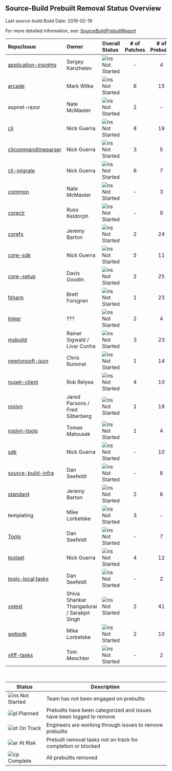 ## Source-Build Prebuilt Removal Status Overview

Last source-build Build Date: 2019-02-19

For more detailed information, see: [SourceBuildPrebuiltReport](https://msit.powerbi.com/groups/dc6359c5-e96a-44ce-9d86-0af7fab1c15e/dashboards/73f852d5-4ca7-45d7-8e5c-977c2da3b11c/reports/64e989dd-8072-4d84-8268-140bde0cbc7d/ReportSection4ba78a029c61708d6808)

| Repo/Issue | Owner | Overall Status | # of Patches | # of Prebuilts | Comments |
| :--- | :--- | :--- |  :---: | :---: | --- |
| [application-insights][900] | Sergey Kanzhelev | ![ns] Not Started | - | 4 |
| [arcade][970] | Mark Wilke | ![ns] Not Started | 6 | 15 |
| aspnet-razor | Nate McMaster | ![ns] Not Started | 2 | - |
| [cli][880] | Nick Guerra | ![ns] Not Started | 8 | 19 |
| [clicommandlineparser][976] | Nick Guerra | ![ns] Not Started | 3 | 5 |
| [cli-migrate][881] | Nick Guerra | ![ns] Not Started | 6 | 7 |
| [common][882] | Nate McMaster | ![ns] Not Started | - | 3 |
| [coreclr][883] | Russ Keldorph | ![ns] Not Started | - | 9 |
| [corefx][884] | Jeremy Barton | ![ns] Not Started | 2 | 24 |
| [core-sdk][972] | Nick Guerra | ![ns] Not Started | 5 | 11 |
| [core-setup][885] | Davis Goodin | ![ns] Not Started | 2 | 25 |
| [fsharp][886] | Brett Forsgren | ![ns] Not Started | 1 | 23 |
| [linker][887] | ??? | ![ns] Not Started | 2 | 4 |
| [msbuild][888] | Rainer Sigwald / Livar Cunha | ![ns] Not Started | 3 | 23 |
| [newtonsoft-json][889] | Chris Rummel | ![ns] Not Started | 1 | 14 |
| [nuget-client][890] | Rob Relyea | ![ns] Not Started | 4 | 10 |
| [roslyn][891] | Jared Parsons / Fred Silberberg | ![ns] Not Started | 1 | 18 |
| [roslyn-tools][892] | Tomas Matousek | ![ns] Not Started | 1 | 4 |
| [sdk][893] | Nick Guerra | ![ns] Not Started | - | 10 |
| [source-build-infra][975] | Dan Seefeldt | ![ns] Not Started | - | 8 |
| [standard][894] | Jeremy Barton | ![ns] Not Started | 2 | 6 |
| templating | Mike Lorbetske | ![ns] Not Started | 3 | - |
| [Tools][974] | Dan Seefeldt | ![ns] Not Started | - | 7 |
| [toolset][973] | Nick Guerra | ![ns] Not Started | 4 | 12 |
| [tools-local tasks][971] | Dan Seefeldt | ![ns] Not Started | - | 2 |
| [vstest][896] | Shiva Shankar Thangadurai / Sarabjot Singh | ![ns] Not Started | 2 | 41 |
| [websdk][897] | Mike Lorbetske | ![ns] Not Started | 2 | 10 |
| [xliff-tasks][899] | Tom Meschter | ![ns] Not Started | - | 2 |

<br/>

| Status   | Description |
| -------- | ----------- |
| ![ns] Not Started | Team has not been engaged on prebuilts |
| ![pl] Planned | Prebuilts have been categorized and issues have been logged to remove |
| ![ot] On Track | Engineers are working through issues to remove prebuilts |
| ![ar] At Risk  | Prebuilt removal tasks not on track for completion or blocked |
| ![cp] Complete | All prebuilts removed |

[ns]: https://img.icons8.com/office/16/000000/medium-risk.png
[pl]: https://img.icons8.com/office/16/000000/gantt-chart.png
[ot]: https://img.icons8.com/office/16/000000/gps-device.png
[ar]: https://img.icons8.com/office/16/000000/high-risk.png
[cp]: https://img.icons8.com/office/16/000000/checked.png

[startOfIssuesList]: https://dummy
[900]: https://github.com/dotnet/source-build/issues/900
[970]: https://github.com/dotnet/source-build/issues/970
[880]: https://github.com/dotnet/source-build/issues/880
[881]: https://github.com/dotnet/source-build/issues/881
[976]: https://github.com/dotnet/source-build/issues/976
[882]: https://github.com/dotnet/source-build/issues/882
[883]: https://github.com/dotnet/source-build/issues/883
[884]: https://github.com/dotnet/source-build/issues/884
[972]: https://github.com/dotnet/source-build/issues/972
[885]: https://github.com/dotnet/source-build/issues/885
[886]: https://github.com/dotnet/source-build/issues/886
[887]: https://github.com/dotnet/source-build/issues/887
[888]: https://github.com/dotnet/source-build/issues/888
[889]: https://github.com/dotnet/source-build/issues/889
[890]: https://github.com/dotnet/source-build/issues/890
[891]: https://github.com/dotnet/source-build/issues/891
[892]: https://github.com/dotnet/source-build/issues/892
[893]: https://github.com/dotnet/source-build/issues/893
[894]: https://github.com/dotnet/source-build/issues/894
[975]: https://github.com/dotnet/source-build/issues/975
[971]: https://github.com/dotnet/source-build/issues/971
[973]: https://github.com/dotnet/source-build/issues/973
[974]: https://github.com/dotnet/source-build/issues/974
[896]: https://github.com/dotnet/source-build/issues/896
[897]: https://github.com/dotnet/source-build/issues/897
[899]: https://github.com/dotnet/source-build/issues/899
